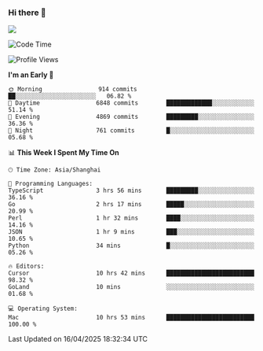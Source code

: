 ### Hi there 👋

<!--
**JJAYCHEN1e/jjaychen1e** is a ✨ _special_ ✨ repository because its `README.md` (this file) appears on your GitHub profile.

Here are some ideas to get you started:

- 🔭 I’m currently working on ...
- 🌱 I’m currently learning ...
- 👯 I’m looking to collaborate on ...
- 🤔 I’m looking for help with ...
- 💬 Ask me about ...
- 📫 How to reach me: ...
- 😄 Pronouns: ...
- ⚡ Fun fact: ...
-->

[![](https://github-readme-stats.vercel.app/api?username=jjaychen1e&show_icons=true)](https://github.com/jjaychen1e/github-readme-stats?count_private=true)

<!--START_SECTION:waka-->
![Code Time](http://img.shields.io/badge/Code%20Time-1%2C916%20hrs%2050%20mins-blue)

![Profile Views](http://img.shields.io/badge/Profile%20Views-11-blue)

**I'm an Early 🐤** 

```text
🌞 Morning                914 commits         ██░░░░░░░░░░░░░░░░░░░░░░░   06.82 % 
🌆 Daytime                6848 commits        █████████████░░░░░░░░░░░░   51.14 % 
🌃 Evening                4869 commits        █████████░░░░░░░░░░░░░░░░   36.36 % 
🌙 Night                  761 commits         █░░░░░░░░░░░░░░░░░░░░░░░░   05.68 % 
```


📊 **This Week I Spent My Time On** 

```text
🕑︎ Time Zone: Asia/Shanghai

💬 Programming Languages: 
TypeScript               3 hrs 56 mins       █████████░░░░░░░░░░░░░░░░   36.16 % 
Go                       2 hrs 17 mins       █████░░░░░░░░░░░░░░░░░░░░   20.99 % 
Perl                     1 hr 32 mins        ████░░░░░░░░░░░░░░░░░░░░░   14.16 % 
JSON                     1 hr 9 mins         ███░░░░░░░░░░░░░░░░░░░░░░   10.65 % 
Python                   34 mins             █░░░░░░░░░░░░░░░░░░░░░░░░   05.26 % 

🔥 Editors: 
Cursor                   10 hrs 42 mins      █████████████████████████   98.32 % 
GoLand                   10 mins             ░░░░░░░░░░░░░░░░░░░░░░░░░   01.68 % 

💻 Operating System: 
Mac                      10 hrs 53 mins      █████████████████████████   100.00 % 
```


 Last Updated on 16/04/2025 18:32:34 UTC
<!--END_SECTION:waka-->
